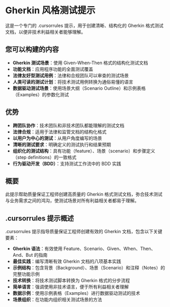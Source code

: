 # Gherkin 风格测试提示

这是一个专门的 .cursorrules 提示，用于创建清晰、结构化的 Gherkin 格式测试文档，以便非技术利益相关者能够理解。

## 您可以构建的内容

- **Gherkin 测试场景**：使用 Given-When-Then 格式的结构化测试文档
- **功能文档**：应用程序功能的全面测试覆盖
- **法律友好型测试用例**：法律和合规团队可以审查的测试场景
- **人类可读的测试计划**：将技术测试用例转换为通俗易懂的语言
- **数据驱动测试场景**：使用场景大纲（Scenario Outline）和示例表格（Examples）的参数化测试

## 优势

- **跨团队协作**：技术团队和非技术团队都能理解的测试文档
- **法律合规**：适用于法律和监管文档的结构化格式
- **以用户为中心的测试**：从用户角度编写的场景
- **清晰的测试要求**：明确定义的测试执行和结果预期
- **组织化的测试结构**：具有功能（feature）、场景（scenario）和步骤定义（step definitions）的一致格式
- **行为驱动开发（BDD）**：支持测试工作流中的 BDD 实践

## 概要

此提示帮助质量保证工程师创建高质量的 Gherkin 格式测试文档，弥合技术测试与业务需求之间的鸿沟，使测试场景对所有利益相关者都易于理解。

## .cursorrules 提示概述

.cursorrules 提示指导质量保证工程师创建有效的 Gherkin 文档，包含以下关键要素：

- **Gherkin 语法**：有效使用 Feature、Scenario、Given、When、Then、And、But 的指南
- **最佳实践**：编写清晰有效 Gherkin 文档的八项基本实践
- **示例结构**：包含背景（Background）、场景（Scenario）和注释（Notes）的完整功能示例
- **技术转换**：将技术测试脚本转换为 Gherkin 格式的分步流程
- **简单语言**：强调使用非技术语言，便于所有利益相关者理解
- **数据示例**：使用示例表格（Examples）进行数据驱动测试的技术
- **场景组织**：在功能内组织相关测试场景的方法
